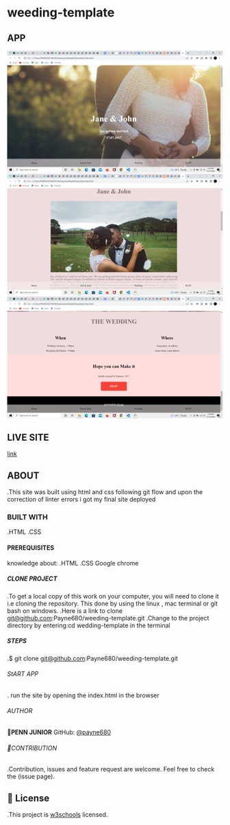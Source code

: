# weeding-template
## APP
![home](./asset/images/Screenshot%20(1).png)
![middle](./asset/images/Screenshot%20(3).png)
![footer](./asset/images/Screenshot%20(2).png)
## LIVE SITE
[link](https://payne680.github.io/weeding-template/)
## ABOUT
 .This site was built using html and css following git flow and upon the correction of linter errors i got my final site deployed
### BUILT WITH
 .HTML
 .CSS
#### PREREQUISITES
 knowledge about:
 .HTML
 .CSS
 Google chrome
##### CLONE PROJECT
  .To get a local copy of this work on your computer, you will need to clone it i.e cloning the repository. This done   by using the linux , mac terminal or git bash  on windows.
  .Here is a link to clone git@github.com:Payne680/weeding-template.git
  .Change to the project directory by entering:cd wedding-template in the terminal
##### STEPS
  .$ git clone git@github.com:Payne680/weeding-template.git
###### StART APP
. run the site by opening the index.html in the browser
###### AUTHOR
👤**PENN JUNIOR**
GitHub: [@payne680](https://github.com/Payne680)
###### 🤝CONTRIBUTION
.Contribution, issues and feature request are welcome.
Feel free to check the (issue page).
## 📝 License
.This project is [w3schools](https://www.w3schools.com/) licensed.